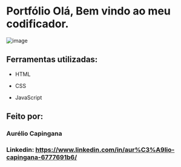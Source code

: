 

# Portfólio Olá, Bem vindo ao meu codificador.

![image](https://avatars.githubusercontent.com/u/94324791?v=4)

## Ferramentas utilizadas:

* HTML

* CSS

* JavaScript

## Feito por:

### Aurélio Capingana

### Linkedin: https://www.linkedin.com/in/aur%C3%A9lio-capingana-6777691b6/


